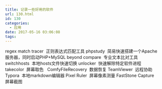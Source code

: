 ```yaml
---
title: 记录一些好用的软件
url: 130.html
id: 130
categories:
  - 应用
date: 2017-05-16 03:06:08
tags:
---
```


regex match tracer  正则表达式匹配工具 phpstudy  简易快速搭建一个Apache服务器，同时启动PHP+MySQL beyond compare  专业文本比对工具 switchhosts  本地hosts文件快速切换 unlocker  快速解除特定软件进程 takecolor  屏幕取色   ComfyFileRecovery  数据恢复 TeamViewer  远程协助 Typora  本地markdown编辑器 Pixel Ruler  屏幕像素测量 FastStone Capture  屏幕截图